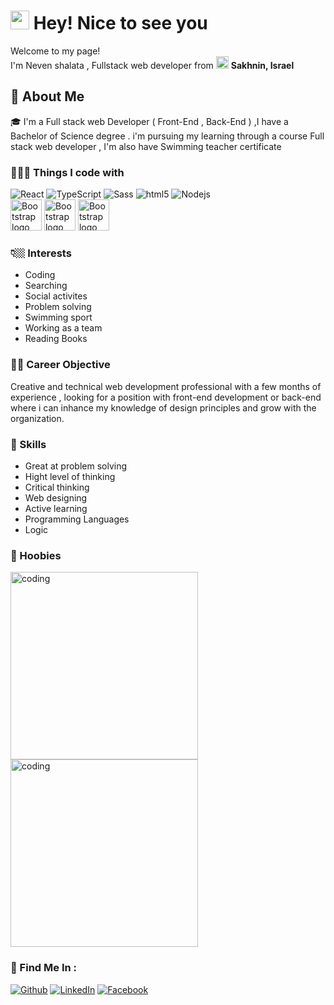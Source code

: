 <h1><img src="https://emojis.slackmojis.com/emojis/images/1531849430/4246/blob-sunglasses.gif?1531849430" width="30"/> Hey! Nice to see you</h1>
<p>Welcome to my page! </br> I'm Neven shalata , Fullstack web developer from <img src="https://cdn-icons-png.flaticon.com/512/203/203043.png" width="20"/> <b>Sakhnin, Israel</b> </p>

<h2> 👊 About Me  </h2>

 <p>🎓 I'm a Full stack web Developer ( Front-End , Back-End ) ,I have a Bachelor of Science degree .
i'm pursuing my learning through a course Full stack web developer , I'm also have Swimming teacher certificate  </p>

<h3>  👩🏻‍💻 Things I code with</h3>
<div>
 <img alt="React" src="https://img.shields.io/badge/-React-45b8d8?style=flat-square&logo=react&logoColor=white" />   <img alt="TypeScript" src="https://img.shields.io/badge/-TypeScript-007ACC?style=flat-square&logo=typescript&logoColor=white" />    <img alt="Sass" src="https://img.shields.io/badge/-Sass-CC6699?style=flat-square&logo=sass&logoColor=white" /> <img alt="html5" src="https://img.shields.io/badge/-HTML5-E34F26?style=flat-square&logo=html5&logoColor=white" /> 
<img alt="Nodejs" src="https://img.shields.io/badge/-Nodejs-43853d?style=flat-square&logo=Node.js&logoColor=white" /> 
  </div>
  <div>
  <img src="https://v5.getbootstrap.com/docs/5.0/assets/brand/bootstrap-logo-shadow.png" alt="Bootstrap logo" width="50" height="50">
    <img src="https://upload.wikimedia.org/wikipedia/commons/thumb/d/d5/CSS3_logo_and_wordmark.svg/1200px-CSS3_logo_and_wordmark.svg.png" alt="Bootstrap logo" width="50" height="50">
   <img src="https://e7.pngegg.com/pngimages/780/695/png-clipart-javascript-comment-html-logo-international-conference-on-missions-node-js-icon-angle-text.png" alt="Bootstrap logo" width="50" height="50">
</div>
 <h3>👇🏼 Interests</h3>
            <ul>
  <li>Coding</li>
    <li>Searching </li>
                <li>Social activites</li>
                <li> Problem solving</li>
                <li>Swimming sport</li>
                <li>Working as a team</li>
                <li> Reading Books</li>
            </ul>
            
   <h3> 👩‍💼 Career Objective </h3>
            <p> Creative and technical web development professional with a few months of experience ,
                looking for a position with front-end development or back-end where i can inhance my knowledge of design
                principles and grow with the organization. </p>
                <h3> 💪 Skills </h3>
                <ul>
  <li> Great at problem solving </li>
  <li>  Hight level of thinking </li>
   <li> Critical thinking  </li>
   <li>Web designing   </li>
   <li> Active learning  </li>
   <li> Programming Languages  </li>
   <li> Logic  </li>
  </ul>
  
  <h3>🎯 Hoobies </h3>
  <div>
  <img src="https://c.tenor.com/2uyENRmiUt0AAAAC/coding.gif"alt="coding" alt="coding" width="300" height="300" >   <img src="https://c.tenor.com/zXVQNOHKD_YAAAAC/swimming-freestyle-swimming.gif"alt="coding" alt="coding" width="300" height="300" > 
  </div>
  <h3> 🔔 Find Me In : </h3>
  <p><a href="https://github.com/nevensh" target="_blank"><img alt="Github" src="https://img.shields.io/badge/GitHub-%2312100E.svg?&style=for-the-badge&logo=Github&logoColor=white" /></a>
  <a href="https://www.linkedin.com/in/neven-shalata-8336b022b/" target="_blank"><img alt="LinkedIn" src="https://img.shields.io/badge/linkedin-%230077B5.svg?&style=for-the-badge&logo=linkedin&logoColor=white" /></a>
  <a href="https://www.facebook.com/reallove.haiadre" target="_blank"><img alt="Facebook" src="https://img.shields.io/badge/facebook-%2312100E.svg?&style=for-the-badge&logo=facebook&logoColor=white" /></a>
 
  
  
                
     





